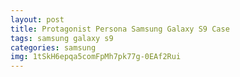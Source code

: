 ```yaml
---
layout: post
title: Protagonist Persona Samsung Galaxy S9 Case
tags: samsung galaxy s9
categories: samsung
img: 1tSkH6epqa5comFpMh7pk77g-0EAf2Rui
---
```

